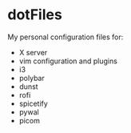 dotFiles
========

My personal configuration files for:

 - X server
 - vim configuration and plugins
 - i3
 - polybar
 - dunst
 - rofi
 - spicetify
 - pywal
 - picom


